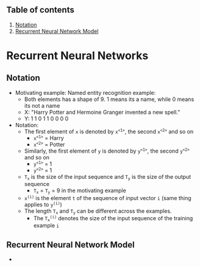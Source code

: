## Table of contents
1. [Notation](#notation)
2. [Recurrent Neural Network Model](#recurrent_neural_network_model)


# Recurrent Neural Networks
## Notation <a name="notation"></a>
- Motivating example: Named entity recognition example:
    - Both elements has a shape of 9. 1 means its a name, while 0 means its not a name 
    - X: "Harry Potter and Hermoine Granger invented a new spell."
    - Y: 1 1 0 1 1 0 0 0 0
- Notation:
  - The first element of `x` is denoted by <code>x<sup><1></sup></code>, the second <code>x<sup><2></sup></code> and so on
    - <code>x<sup><1></sup></code> = Harry
    - <code>x<sup><2></sup></code> = Potter
  - Similarly, the first element of `y` is denoted by <code>y<sup><1></sup></code>, the second <code>y<sup><2></sup></code> and so on
    - <code>y<sup><1></sup></code> = 1
    - <code>y<sup><2></sup></code> = 1
  - <code>T<sub>x</sub></code> is the size of the input sequence and <code>T<sub>y</sub></code> is the size of the output sequence
    - <code>T<sub>x</sub></code> = <code>T<sub>y</sub></code> = 9 in the motivating example
  - <code>x<sup>(i)<t></sup></code> is the element `t` of the sequence of input vector `i` (same thing applies to <code>y<sup>(i)<t></sup></code>)
  - The length <code>T<sub>x</sub></code> and <code>T<sub>y</sub></code> can be different across the examples. 
    - The <code>T<sub>x</sub><sup>(i)</sup></code> denotes the size of the input sequence of the training example `i`

  
## Recurrent Neural Network Model <a name="recurrent_neural_network_model"></a>
- 
  
